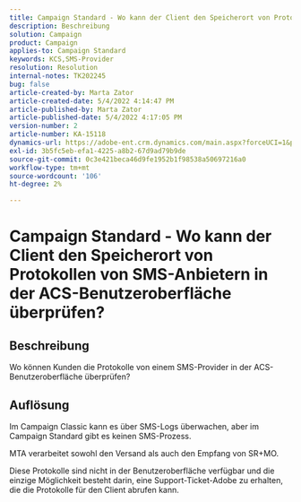 ```yaml
---
title: Campaign Standard - Wo kann der Client den Speicherort von Protokollen von SMS-Anbietern in der ACS-Benutzeroberfläche überprüfen?
description: Beschreibung
solution: Campaign
product: Campaign
applies-to: Campaign Standard
keywords: KCS,SMS-Provider
resolution: Resolution
internal-notes: TK202245
bug: false
article-created-by: Marta Zator
article-created-date: 5/4/2022 4:14:47 PM
article-published-by: Marta Zator
article-published-date: 5/4/2022 4:17:05 PM
version-number: 2
article-number: KA-15118
dynamics-url: https://adobe-ent.crm.dynamics.com/main.aspx?forceUCI=1&pagetype=entityrecord&etn=knowledgearticle&id=95fdfd4c-c5cb-ec11-a7b5-6045bd00d4f5
exl-id: 3b5fc5eb-efa1-4225-a8b2-67d9ad79b9de
source-git-commit: 0c3e421beca46d9fe1952b1f98538a50697216a0
workflow-type: tm+mt
source-wordcount: '106'
ht-degree: 2%

---
```


# Campaign Standard - Wo kann der Client den Speicherort von Protokollen von SMS-Anbietern in der ACS-Benutzeroberfläche überprüfen?

## Beschreibung


Wo können Kunden die Protokolle von einem SMS-Provider in der ACS-Benutzeroberfläche überprüfen?


## Auflösung


Im Campaign Classic kann es über SMS-Logs überwachen, aber im Campaign Standard gibt es keinen SMS-Prozess.

MTA verarbeitet sowohl den Versand als auch den Empfang von SR+MO.

Diese Protokolle sind nicht in der Benutzeroberfläche verfügbar und die einzige Möglichkeit besteht darin, eine Support-Ticket-Adobe zu erhalten, die die Protokolle für den Client abrufen kann.
